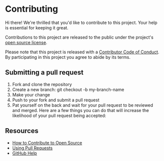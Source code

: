 # Contributing

Hi there! We're thrilled that you'd like to contribute to this project. Your help is essential for keeping it great.

Contributions to this project are released to the public under the project's [open source license](./LICENSE.txt).

Please note that this project is released with a [Contributor Code of Conduct](./CODE_OF_CONDUCT.md). By participating in this project you agree to abide by its terms.

## Submitting a pull request

1. Fork and clone the repository
2. Create a new branch: git checkout -b my-branch-name
3. Make your change
4. Push to your fork and submit a pull request
5. Pat yourself on the back and wait for your pull request to be reviewed and merged.
Here are a few things you can do that will increase the likelihood of your pull request being accepted:

## Resources

- [How to Contribute to Open Source](https://opensource.guide/how-to-contribute/)
- [Using Pull Requests](https://help.github.com/articles/about-pull-requests/)
- [GitHub Help](https://help.github.com)
